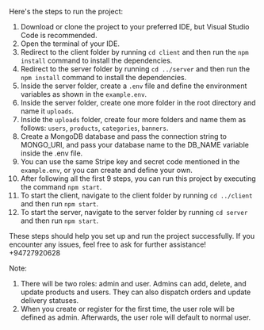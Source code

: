 Here's the steps to run the project:

1. Download or clone the project to your preferred IDE, but Visual Studio Code is recommended.
2. Open the terminal of your IDE.
3. Redirect to the client folder by running `cd client` and then run the `npm install` command to install the dependencies.
4. Redirect to the server folder by running `cd ../server` and then run the `npm install` command to install the dependencies.
5. Inside the server folder, create a `.env` file and define the environment variables as shown in the `example.env`.
6. Inside the server folder, create one more folder in the root directory and name it `uploads`.
7. Inside the `uploads` folder, create four more folders and name them as follows: `users`, `products`, `categories`, `banners`.
8. Create a MongoDB database and pass the connection string to MONGO_URI, and pass your database name to the DB_NAME variable inside the .env file.
9. You can use the same Stripe key and secret code mentioned in the `example.env`, or you can create and define your own.
10. After following all the first 9 steps, you can run this project by executing the command `npm start`.
11. To start the client, navigate to the client folder by running `cd ../client` and then run `npm start`.
12. To start the server, navigate to the server folder by running `cd server` and then run `npm start`.

These steps should help you set up and run the project successfully. If you encounter any issues, feel free to ask for further assistance!
+94727920628

Note:

1. There will be two roles: admin and user. Admins can add, delete, and update products and users. They can also dispatch orders and update delivery statuses.
2. When you create or register for the first time, the user role will be defined as admin. Afterwards, the user role will default to normal user.
